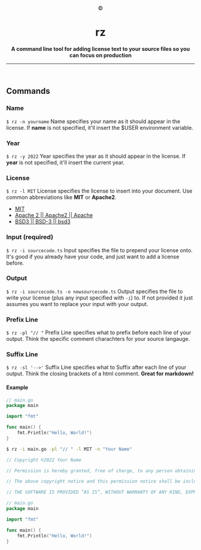 <div align="center">
©
  <h1>rz</h1>

  <strong>A command line tool for adding license text to your source files so you can focus on production</strong>

</div> 
<hr>
<br>

## Commands

### Name
`$ rz -n yourname`
Name specifies your name as it should appear in the license. If **name** is not specified, it'll insert the $USER environment variable.

### Year
`$ rz -y 2022`
Year specifies the year as it should appear in the license. If **year** is not specified, it'll insert the current year.

### License
`$ rz -l MIT`
License specifies the license to insert into your document. Use common abbreviations like **MIT** or **Apache2**.

- [MIT](https://opensource.org/licenses/MIT)
- [Apache 2 || Apache2 || Apache](https://opensource.org/licenses/Apache-2.0)
- [BSD3 || BSD-3 || bsd3](https://opensource.org/licenses/BSD-3-Clause)

### Input (required)
`$ rz -i sourcecode.ts`
Input specifies the file to prepend your license onto. It's good if you already have your code, and just want to add a license before.

### Output
`$ rz -i sourcecode.ts -o newsourcecode.ts`
Output specifies the file to write your license (plus any input specified with `-i`) to. If not provided it just assumes you want to replace your input with your output.

### Prefix Line
`$ rz -pl "// "`
Prefix Line specifies what to prefix before each line of your output. Think the specific comment charachters for your source langauge.

### Suffix Line
`$ rz -sl '-->'`
Suffix Line specifies what to Suffix after each line of your output. Think the closing brackets of a html comment. **Great for markdown!**

#### Example
```go
// main.go
package main

import "fmt"

func main() {
    fmt.Println("Hello, World!")
}
```
```sh
$ rz -i main.go -pl "// " -l MIT -n "Your Name"
```
```go
// Copyright ©2022 Your Name

// Permission is hereby granted, free of charge, to any person obtaining a copy of this software and associated documentation files (the “Software”), to deal in the Software without restriction, including without limitation the rights to use, copy, modify, merge, publish, distribute, sublicense, and/or sell copies of the Software, and to permit persons to whom the Software is furnished to do so, subject to the following conditions:

// The above copyright notice and this permission notice shall be included in all copies or substantial portions of the Software.

// THE SOFTWARE IS PROVIDED “AS IS”, WITHOUT WARRANTY OF ANY KIND, EXPRESS OR IMPLIED, INCLUDING BUT NOT LIMITED TO THE WARRANTIES OF MERCHANTABILITY, FITNESS FOR A PARTICULAR PURPOSE AND NONINFRINGEMENT. IN NO EVENT SHALL THE AUTHORS OR COPYRIGHT HOLDERS BE LIABLE FOR ANY CLAIM, DAMAGES OR OTHER LIABILITY, WHETHER IN AN ACTION OF CONTRACT, TORT OR OTHERWISE, ARISING FROM, OUT OF OR IN CONNECTION WITH THE SOFTWARE OR THE USE OR OTHER DEALINGS IN THE SOFTWARE.

// main.go
package main

import "fmt"

func main() {
    fmt.Println("Hello, World!")
}
```
<!-- 
## Installation -->
